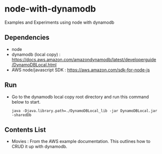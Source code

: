 # node-with-dynamodb
Examples and Experiments using node with dynamodb

## Dependencies
* node
* dynamodb (local copy) : https://docs.aws.amazon.com/amazondynamodb/latest/developerguide/DynamoDBLocal.html
* AWS node/javascript SDK : https://aws.amazon.com/sdk-for-node-js


## Run
* Go to the dynamodb local copy root directory and run this command below to start.
    ```
    java -Djava.library.path=./DynamoDBLocal_lib -jar DynamoDBLocal.jar -sharedDb
    ````

## Contents List
* Movies : From the AWS example documentation. This outlines how to CRUD it up with dynamodb.

